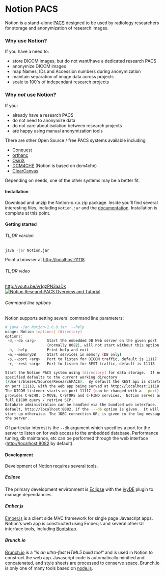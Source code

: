 
Notion PACS
===========

Notion is a stand-alone [PACS](http://en.wikipedia.org/wiki/Picture_archiving_and_communication_system) designed to be used by radiology researchers for storage and anonymization of research images.  

### Why use Notion?

If you have a need to:
- store DICOM images, but do not want/have a dedicated research PACS
- anonymize DICOM images
- map Names, IDs and Accession numbers during anonymization
- maintain separation of image data across projects
- scale to 100's of independant research projects

### Why *not* use Notion?

If you:
- already have a research PACS
- do not need to anonymize data
- do not care about isolation between research projects
- are happy using manual anonymization tools

There are other Open Source / free PACS systems available including 
- [Conquest](http://ingenium.home.xs4all.nl/dicom.html)
- [orthanc](http://code.google.com/p/orthanc/)
- [OsiriX](http://www.osirix-viewer.com/)
- [DCM4CHE](http://www.dcm4che.org/) (Notion is based on dcm4che)
- [ClearCanvas](http://www.clearcanvas.ca/)

Depending on needs, one of the other systems may be a better fit.

#### Installation

Download and unzip the Notion-x.x.x.zip package.  Inside you'll find several interesting files, including ```Notion.jar``` and the [documentation](Documentation/html).  Installation is complete at this point.

#### Getting started

###### TL;DR version
```bash
java -jar Notion.jar
```
Point a browser at [http://localhost:11118](http://localhost:11118).

###### TL;DR video
http://youtu.be/w1gzPN3aaDk
[![Notion ResearchPACS Overview and Tutorial](http://img.youtube.com/vi/w1gzPN3aaDk/0.jpg)](http://youtu.be/w1gzPN3aaDk)

###### Command line options
Notion supports setting several command line parameters:
```bash
# java -jar Notion-1.0.0.jar  --help
usage: Notion [options] [directory]
options:
 -d,--db <arg>     Start the embedded DB Web server on the given port
                   (normally 8082), will not start without this option
 -h,--help         Print help and exit
 -m,--memoryDB     Start services in memory (DB only)
 -p,--port <arg>   Port to listen for DICOM traffic, default is 11117
 -r,--rest <arg>   Port to listen for REST traffic, default is 11118

Start the Notion PACS system using [directory] for data storage.  If not
specified defaults to the current working directory
(/Users/blezek/Source/ResearchPACS).  By default the REST api is started
on port 11118, with the web app being served at http://localhost:11118
The DICOM listener starts on port 11117 (can be changed with a --port) and
provides C-ECHO, C-MOVE, C-STORE and C-FIND services.  Notion serves as a
full DICOM query / retrive SCP.
Database administration can be handled via the bundled web interface.  By
default, http://localhost:8082, if the  --db option is given.  It will not
start up otherwise. The JDBC connection URL is given in the log message of
the server.
```

Of particular interest is the `--db` argument which specifies a port for the server to listen on for web access to the embedded database.  Performance tuning, db maintance, etc can be performed through the web interface ([http://localhost:8082](http://localhost:8082) by default).


#### Development

Development of Notion requires several tools.

##### Eclipse
The primary development environment is [Eclipse](http://www.eclipse.org/) with the [IvyDE](http://ant.apache.org/ivy/ivyde/) plugin to manage dependancies.

##### Ember.js
[Ember.js](http://emberjs.com/) is a client side MVC framework for single page Javascript apps.  Notion's web app is constructed using Ember.js and several other UI interface tools, including [Bootstrap](http://getbootstrap.com/).

##### Brunch.io
[Brunch.io](http://brunch.io/) is a *"is an ultra-fast HTML5 build tool"* and is used in Notion to construct the web app.  Javascript code is automatically minified and concatenated, and style sheets are processed to conserve space.  Brunch.io is only one of many tools based on [node.js](http://nodejs.org/).
